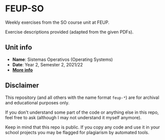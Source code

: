 # FEUP-SO

Weekly exercises from the SO course unit at FEUP.

Exercise descriptions provided (adapted from the given PDFs).

## Unit info

* **Name**: Sistemas Operativos (Operating Systems)
* **Date**: Year 2, Semester 2, 2021/22
* [**More info**](https://sigarra.up.pt/feup/ucurr_geral.ficha_uc_view?pv_ocorrencia_id=484378)

## Disclaimer

This repository (and all others with the name format `feup-*`) are for archival and educational purposes only.

If you don't understand some part of the code or anything else in this repo, feel free to ask (although I may not understand it myself anymore).

Keep in mind that this repo is public. If you copy any code and use it in your school projects you may be flagged for plagiarism by automated tools.

